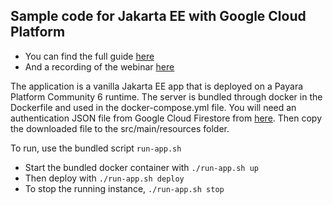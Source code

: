 ##  Sample code for Jakarta EE with Google Cloud Platform
* You can find the full guide [here](https://www.payara.fish/resource/a-developer-guide-to-nosql-persistence-on-the-jakarta-ee-platform-with-google-firestore/)
* And a recording of the webinar [here](https://us02web.zoom.us/rec/share/a7o11YFynm5HC5qWXxmtGRHHUvKLJnwrz0S1vBqAPBRGOjTUCy2ibcDio5mE7IY0.jtkkY6hD36VJL6GE)

The application is a vanilla Jakarta EE app that is deployed on a Payara Platform Community 6 runtime. The server is bundled through docker in the Dockerfile and used in the docker-compose.yml file. You will need an authentication JSON file from Google Cloud Firestore from [here](https://console.firebase.google.com/project/jakarta-ee-adc2a/settings/serviceaccounts/adminsdk). Then copy the downloaded file to the src/main/resources folder.

To run, use the bundled script `run-app.sh`
* Start the bundled docker container with `./run-app.sh up`
* Then deploy with `./run-app.sh deploy`
* To stop the running instance, `./run-app.sh stop`